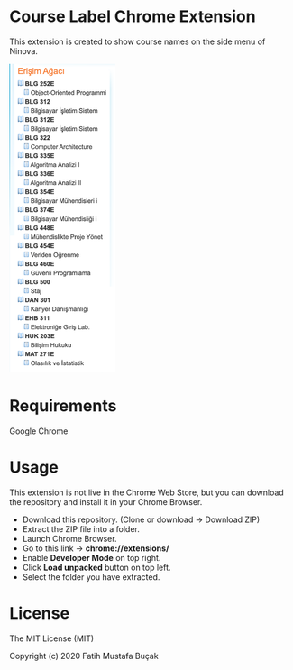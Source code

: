 # Course Label Chrome Extension

This extension is created to show course names on the side menu of Ninova.

<img src="/images/example.png" width="188" height="548">

# Requirements
Google Chrome

# Usage
This extension is not live in the Chrome Web Store, but you can download the repository and install it in your Chrome Browser.
- Download this repository. (Clone or download -> Download ZIP)
- Extract the ZIP file into a folder.
- Launch Chrome Browser.
- Go to this link -> **chrome://extensions/**
- Enable **Developer Mode** on top right.
- Click **Load unpacked** button on top left.
- Select the folder you have extracted.

# License
The MIT License (MIT)

Copyright (c) 2020  Fatih Mustafa Buçak
